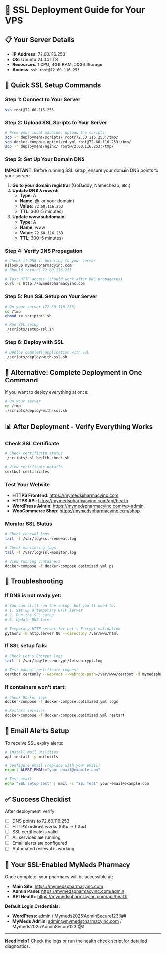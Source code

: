 # 🚀 SSL Deployment Guide for Your VPS

## 📋 Your Server Details
- **IP Address**: 72.60.116.253
- **OS**: Ubuntu 24.04 LTS
- **Resources**: 1 CPU, 4GB RAM, 50GB Storage
- **Access**: `ssh root@72.60.116.253`

## 🎯 Quick SSL Setup Commands

### Step 1: Connect to Your Server
```bash
ssh root@72.60.116.253
```

### Step 2: Upload SSL Scripts to Your Server
```bash
# From your local machine, upload the scripts
scp -r deployment/scripts/ root@72.60.116.253:/tmp/
scp docker-compose.optimized.yml root@72.60.116.253:/tmp/
scp -r deployment/nginx/ root@72.60.116.253:/tmp/
```

### Step 3: Set Up Your Domain DNS
**IMPORTANT**: Before running SSL setup, ensure your domain DNS points to your server:

1. **Go to your domain registrar** (GoDaddy, Namecheap, etc.)
2. **Update DNS A record**:
   - **Type**: A
   - **Name**: @ (or your domain)
   - **Value**: `72.60.116.253`
   - **TTL**: 300 (5 minutes)
3. **Update www subdomain**:
   - **Type**: A
   - **Name**: www
   - **Value**: `72.60.116.253`
   - **TTL**: 300 (5 minutes)

### Step 4: Verify DNS Propagation
```bash
# Check if DNS is pointing to your server
nslookup mymedspharmacyinc.com
# Should return: 72.60.116.253

# Test HTTP access (should work after DNS propagates)
curl -I http://mymedspharmacyinc.com
```

### Step 5: Run SSL Setup on Your Server
```bash
# On your server (72.60.116.253)
cd /tmp
chmod +x scripts/*.sh

# Run SSL setup
./scripts/setup-ssl.sh
```

### Step 6: Deploy with SSL
```bash
# Deploy complete application with SSL
./scripts/deploy-with-ssl.sh
```

## 🔧 Alternative: Complete Deployment in One Command

If you want to deploy everything at once:

```bash
# On your server
cd /tmp
./scripts/deploy-with-ssl.sh
```

## 📊 After Deployment - Verify Everything Works

### Check SSL Certificate
```bash
# Check certificate status
./scripts/ssl-health-check.sh

# View certificate details
certbot certificates
```

### Test Your Website
- **HTTPS Frontend**: https://mymedspharmacyinc.com
- **HTTPS API**: https://mymedspharmacyinc.com/api/health
- **WordPress Admin**: https://mymedspharmacyinc.com/wp-admin
- **WooCommerce Shop**: https://mymedspharmacyinc.com/shop

### Monitor SSL Status
```bash
# Check renewal logs
tail -f /var/log/ssl-renewal.log

# Check monitoring logs
tail -f /var/log/ssl-monitor.log

# View running containers
docker-compose -f docker-compose.optimized.yml ps
```

## 🚨 Troubleshooting

### If DNS is not ready yet:
```bash
# You can still run the setup, but you'll need to:
# 1. Set up a temporary HTTP server
# 2. Run the SSL setup
# 3. Update DNS later

# Temporary HTTP server for Let's Encrypt validation
python3 -m http.server 80 --directory /var/www/html
```

### If SSL setup fails:
```bash
# Check Let's Encrypt logs
tail -f /var/log/letsencrypt/letsencrypt.log

# Test manual certificate request
certbot certonly --webroot --webroot-path=/var/www/certbot -d mymedspharmacyinc.com -d www.mymedspharmacyinc.com
```

### If containers won't start:
```bash
# Check Docker logs
docker-compose -f docker-compose.optimized.yml logs

# Restart services
docker-compose -f docker-compose.optimized.yml restart
```

## 📧 Email Alerts Setup

To receive SSL expiry alerts:

```bash
# Install mail utilities
apt install -y mailutils

# Configure email (replace with your email)
export ALERT_EMAIL="your-email@example.com"

# Test email
echo "SSL setup test" | mail -s "SSL Test" your-email@example.com
```

## ✅ Success Checklist

After deployment, verify:

- [ ] DNS points to 72.60.116.253
- [ ] HTTPS redirect works (http → https)
- [ ] SSL certificate is valid
- [ ] All services are running
- [ ] Email alerts are configured
- [ ] Automated renewal is working

## 🎉 Your SSL-Enabled MyMeds Pharmacy

Once complete, your pharmacy will be accessible at:
- **Main Site**: https://mymedspharmacyinc.com
- **Admin Panel**: https://mymedspharmacyinc.com/admin
- **API Health**: https://mymedspharmacyinc.com/api/health

**Default Login Credentials:**
- **WordPress**: admin / Mymeds2025!AdminSecure123!@#
- **MyMeds Admin**: admin@mymedspharmacyinc.com / Mymeds2025!AdminSecure123!@#

---

**Need Help?** Check the logs or run the health check script for detailed diagnostics.
